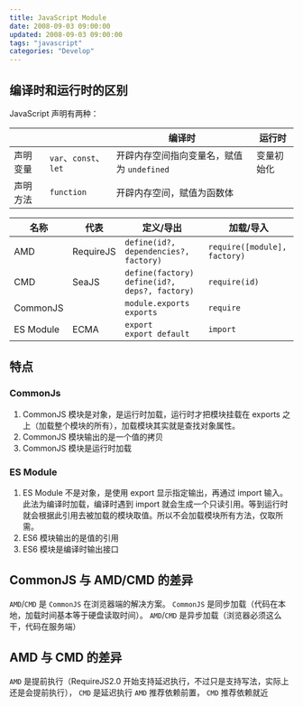 ```yaml
---
title: JavaScript Module
date: 2008-09-03 09:00:00
updated: 2008-09-03 09:00:00
tags: "javascript"
categories: "Develop"
---
```


## 编译时和运行时的区别

JavaScript 声明有两种：

|          |                       | 编译时                                     | 运行时     |
| -------- | --------------------- | ------------------------------------------ | ---------- |
| 声明变量 | `var`、`const`、`let` | 开辟内存空间指向变量名，赋值为 `undefined` | 变量初始化 |
| 声明方法 | `function`            | 开辟内存空间，赋值为函数体                 |            |

| 名称      | 代表      | 定义/导出                                             | 加载/导入                    |
| --------- | --------- | ----------------------------------------------------- | ---------------------------- |
| AMD       | RequireJS | `define(id?, dependencies?, factory)`                 | `require([module], factory)` |
| CMD       | SeaJS     | `define(factory)` <br />`define(id?, deps?, factory)` | `require(id)`                |
| CommonJS  |           | `module.exports` <br />`exports`                      | `require`                    |
| ES Module | ECMA      | `export` <br />`export default`                       | `import`                     |

## 特点

### CommonJs

1. CommonJS 模块是对象，是运行时加载，运行时才把模块挂载在 exports 之上（加载整个模块的所有），加载模块其实就是查找对象属性。
2. CommonJS 模块输出的是一个值的拷贝
3. CommonJS 模块是运行时加载

### ES Module

1. ES Module 不是对象，是使用 export 显示指定输出，再通过 import 输入。此法为编译时加载，编译时遇到 import 就会生成一个只读引用。等到运行时就会根据此引用去被加载的模块取值。所以不会加载模块所有方法，仅取所需。
2. ES6 模块输出的是值的引用
3. ES6 模块是编译时输出接口

## CommonJS 与 AMD/CMD 的差异

`AMD`/`CMD` 是 `CommonJS` 在浏览器端的解决方案。
`CommonJS` 是同步加载（代码在本地，加载时间基本等于硬盘读取时间）。
`AMD`/`CMD` 是异步加载（浏览器必须这么干，代码在服务端）

## AMD 与 CMD 的差异

`AMD` 是提前执行（RequireJS2.0 开始支持延迟执行，不过只是支持写法，实际上还是会提前执行），
`CMD` 是延迟执行
`AMD` 推荐依赖前置，
`CMD` 推荐依赖就近

